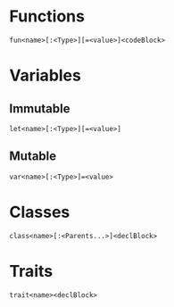 # Functions
```duk
fun<name>[:<Type>][=<value>]<codeBlock>
```
# Variables
## Immutable
```duk
let<name>[:<Type>][=<value>]
```
## Mutable
```duk
var<name>[:<Type>]=<value>
```

# Classes
```duk
class<name>[:<Parents...>]<declBlock>
```

# Traits
```duk
trait<name><declBlock>
```


